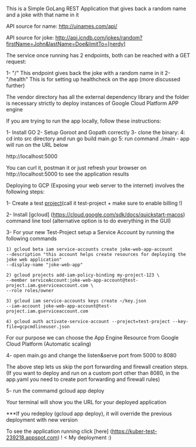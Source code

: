 This is a Simple GoLang REST Application that gives back a random name and a joke with that name in it

API source for name: 
http://uinames.com/api/

API source for joke: 
http://api.icndb.com/jokes/random?firstName=John&lastName=Doe&limitTo=[nerdy]

The service once running has 2 endpoints, both can be reached with a GET request:

1- "/" This endpoint gives back the joke with a random name in it
2- "/health" This is for setting up healthcheck on the app (more discussed further)

The vendor directory has all the external dependency library and the folder is necessary strictly to deploy instances of Google Cloud Platform APP engine

If you are trying to run the app locally, follow these instructions:

1- Install GO 
2- Setup Goroot and Gopath correctly
3- clone the binary: <github link here>
4: cd into src directory and run go build main.go
5: run command ./main - app will run on the URL below

http://localhost:5000

You can curl it, postman it or just refresh your browser on http://localhost:5000 to see the application results



Deploying to GCP (Exposing your web server to the internet) involves the following steps:

1- Create a test [project](https://cloud.google.com/resource-manager/docs/creating-managing-projects)(call it test-project + make sure to enable billing !)



2- Install [gcloud] (https://cloud.google.com/sdk/docs/quickstart-macos) command line tool (alternative option is to do everything in the GUI)

3- For your new Test-Project setup a Service Account by running the following commands

    1) gcloud beta iam service-accounts create joke-web-app-account
    --description "this account helps create resources for deploying the joke web application"
    --display-name "joke-web-app"

    2) gcloud projects add-iam-policy-binding my-project-123 \
    --member serviceAccount:joke-web-app-account@test-project.iam.gserviceaccount.com \
    --role roles/owner
  
    3) gcloud iam service-accounts keys create ~/key.json
    --iam-account joke-web-app-account@test-project.iam.gserviceaccount.com

    4) gcloud auth activate-service-account --project=test-project --key-file=gcpcmdlineuser.json


For our purpose we can choose the App Engine Resource from Google Cloud Platform (Automatic scaling)

4- open main.go and change the listen&serve port from 5000 to 8080

The above step lets us skip the port forwarding and firewall creation steps. (If you want to deploy and run on a custom port other than 8080, in the app.yaml you need to create port forwarding and firewall rules)

5- run the commamd gcloud app deploy

Your terminal will show you the URL for your deployed application

***If you redeploy (gcloud app deploy), it will override the previous deployment with new version

To see the application running click [here] (https://kuber-test-239218.appspot.com) ! < My deployment :)

